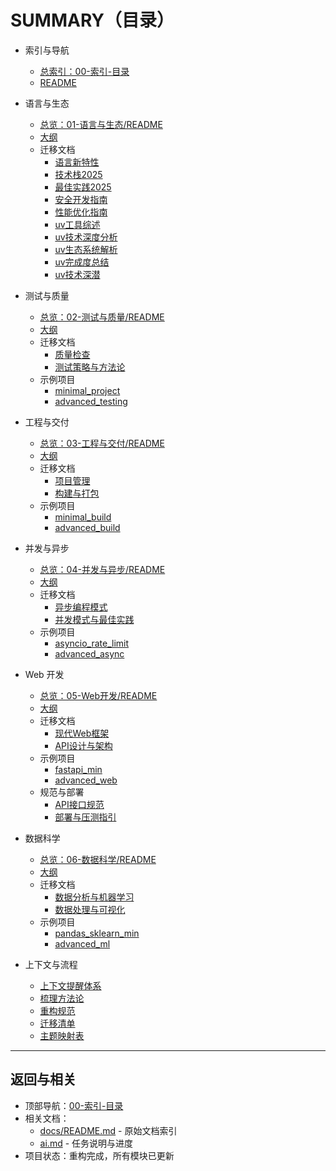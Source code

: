 # SUMMARY（目录）

- 索引与导航
  - [总索引：00-索引-目录](./00-索引-目录.md)
  - [README](./README.md)

- 语言与生态
  - [总览：01-语言与生态/README](./01-语言与生态/README.md)
  - [大纲](./01-语言与生态/大纲.md)
  - 迁移文档
    - [语言新特性](./01-语言与生态/迁移/01-语言新特性.md)
    - [技术栈2025](./01-语言与生态/迁移/02-技术栈2025.md)
    - [最佳实践2025](./01-语言与生态/迁移/03-最佳实践2025.md)
    - [安全开发指南](./01-语言与生态/迁移/04-安全开发指南.md)
    - [性能优化指南](./01-语言与生态/迁移/05-性能优化指南.md)
    - [uv工具综述](./01-语言与生态/迁移/06-uv工具综述.md)
    - [uv技术深度分析](./01-语言与生态/迁移/07-uv技术深度分析.md)
    - [uv生态系统解析](./01-语言与生态/迁移/08-uv生态系统解析.md)
    - [uv完成度总结](./01-语言与生态/迁移/09-uv完成度总结.md)
    - [uv技术深潜](./01-语言与生态/迁移/10-uv技术深潜.md)

- 测试与质量
  - [总览：02-测试与质量/README](./02-测试与质量/README.md)
  - [大纲](./02-测试与质量/大纲.md)
  - 迁移文档
    - [质量检查](./02-测试与质量/迁移/质量检查.md)
    - [测试策略与方法论](./02-测试与质量/迁移/测试策略与方法论.md)
  - 示例项目
    - [minimal_project](./02-测试与质量/examples/minimal_project/)
    - [advanced_testing](./02-测试与质量/examples/advanced_testing/)

- 工程与交付
  - [总览：03-工程与交付/README](./03-工程与交付/README.md)
  - [大纲](./03-工程与交付/大纲.md)
  - 迁移文档
    - [项目管理](./03-工程与交付/迁移/项目管理.md)
    - [构建与打包](./03-工程与交付/迁移/构建与打包.md)
  - 示例项目
    - [minimal_build](./03-工程与交付/examples/minimal_build/)
    - [advanced_build](./03-工程与交付/examples/advanced_build/)

- 并发与异步
  - [总览：04-并发与异步/README](./04-并发与异步/README.md)
  - [大纲](./04-并发与异步/大纲.md)
  - 迁移文档
    - [异步编程模式](./04-并发与异步/迁移/异步编程模式.md)
    - [并发模式与最佳实践](./04-并发与异步/迁移/并发模式与最佳实践.md)
  - 示例项目
    - [asyncio_rate_limit](./04-并发与异步/examples/asyncio_rate_limit/)
    - [advanced_async](./04-并发与异步/examples/advanced_async/)

- Web 开发
  - [总览：05-Web开发/README](./05-Web开发/README.md)
  - [大纲](./05-Web开发/大纲.md)
  - 迁移文档
    - [现代Web框架](./05-Web开发/迁移/现代Web框架.md)
    - [API设计与架构](./05-Web开发/迁移/API设计与架构.md)
  - 示例项目
    - [fastapi_min](./05-Web开发/examples/fastapi_min/)
    - [advanced_web](./05-Web开发/examples/advanced_web/)
  - 规范与部署
    - [API接口规范](./05-Web开发/API_接口规范.md)
    - [部署与压测指引](./05-Web开发/部署与压测指引.md)

- 数据科学
  - [总览：06-数据科学/README](./06-数据科学/README.md)
  - [大纲](./06-数据科学/大纲.md)
  - 迁移文档
    - [数据分析与机器学习](./06-数据科学/迁移/数据分析与机器学习.md)
    - [数据处理与可视化](./06-数据科学/迁移/数据处理与可视化.md)
  - 示例项目
    - [pandas_sklearn_min](./06-数据科学/examples/pandas_sklearn_min/)
    - [advanced_ml](./06-数据科学/examples/advanced_ml/)

- 上下文与流程
  - [上下文提醒体系](./99-上下文与流程/01-上下文提醒体系.md)
  - [梳理方法论](./99-上下文与流程/02-梳理方法论.md)
  - [重构规范](./99-上下文与流程/03-重构规范.md)
  - [迁移清单](./99-上下文与流程/04-迁移清单.md)
  - [主题映射表](./99-上下文与流程/05-主题映射表.md)

---

## 返回与相关

- 顶部导航：[00-索引-目录](./00-索引-目录.md)
- 相关文档：
  - [docs/README.md](../docs/README.md) - 原始文档索引
  - [ai.md](../ai.md) - 任务说明与进度
- 项目状态：重构完成，所有模块已更新